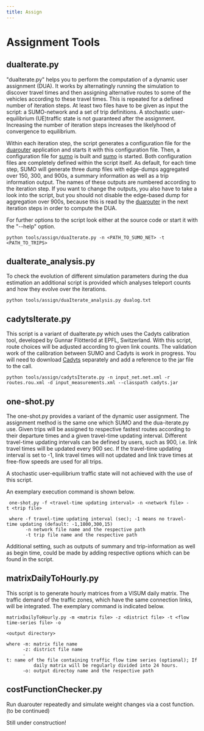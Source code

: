 ```yaml
---
title: Assign
---
```


# Assignment Tools

## duaIterate.py

"duaIterate.py" helps you to perform the computation of a dynamic user
assignment (DUA). It works by alternatingly running the simulation to
discover travel times and then assigning alternative routes to some of
the vehicles according to these travel times. This is repeated for a
defined number of iteration steps. At least two files have to be given
as input the script: a SUMO-network and a set of trip definitions. A
stochastic user-equilibrium (UE)traffic state is not guaranteed after
the assignment. Increasing the number of iteration steps increases the
likelyhood of convergence to equilibrium.

Within each iteration step, the script generates a configuration file
for the [duarouter](../duarouter.md) application and starts it with
this configuration file. Then, a configuration file for
[sumo](../sumo.md) is built and [sumo](../sumo.md) is started.
Both configuration files are completely defined within the script itself.
As default, for each time step, SUMO will generate three dump files with
edge-dumps aggregated over 150, 300, and 900s, a summary information as
well as a trip information output. The names of these outputs are
numbered according to the iteration step. If you want to change the
outputs, you also have to take a look into the script, but you should
not disable the edge-based dump for aggregation over 900s, because this
is read by the [duarouter](../duarouter.md) in the next iteration
steps in order to compute the DUA.

For further options to the script look either at the source code or
start it with the "--help" option.

```
python tools/assign/duaIterate.py -n <PATH_TO_SUMO_NET> -t <PATH_TO_TRIPS>
```

## duaIterate_analysis.py

To check the evolution of different simulation parameters during the dua
estimation an additional script is provided which analyses teleport counts
and how they evolve over the iterations.

```
python tools/assign/duaIterate_analysis.py dualog.txt
```

## cadytsIterate.py

This script is a variant of duaIterate.py which uses the
Cadyts calibration tool, developed by Gunnar Flötteröd at EPFL,
Switzerland. With this script, route choices will be adjusted according
to given link counts. The validation work of the calibration between
SUMO and Cadyts is work in progress. You will need to download
[Cadyts](https://github.com/gunnarfloetteroed/java) separately and add a 
reference to the jar file to the call.

```
python tools/assign/cadytsIterate.py -n input_net.net.xml -r routes.rou.xml -d input_measurements.xml --classpath cadyts.jar
```

## one-shot.py

The one-shot.py provides a variant of the dynamic user assignment. The
assignment method is the same one which SUMO and the dua-iterate.py use.
Given trips will be assigned to respective fastest routes according to
their departure times and a given travel-time updating interval.
Different travel-time updating intervals can be defined by users, such
as 900, i.e. link travel times will be updated every 900 sec. If the
travel-time updating interval is set to -1, link travel times will not
updated and link trave times at free-flow speeds are used for all trips.

A stochastic user-equilibrium traffic state will not achieved with the
use of this script.

An exemplary execution command is shown below.

```
 one-shot.py -f <travel-time updating interval> -n <network file> -t <trip file>

 where -f travel-time updating interval (sec); -1 means no travel-time updating (default: -1,1800,300,15)
       -n network file name and the respective path
       -t trip file name and the respective path
```

Additional setting, such as outputs of summary and trip-information as
well as begin time, could be made by adding respective options which can
be found in the script.

## matrixDailyToHourly.py

This script is to generate hourly matrices from a VISUM daily matrix.
The traffic demand of the traffic zones, which have the same connection
links, will be integrated. The exemplary command is indicated below.

```
matrixDailyToHourly.py -m <matrix file> -z <district file> -t <flow time-series file> -o 

<output directory>

where -m: matrix file name
      -z: district file name
      -t: name of the file containing traffic flow time series (optional); If not specified, the defined 
          daily matrix will be regularly divided into 24 hours.
      -o: output directoy name and the respective path
```

## costFunctionChecker.py

Run duarouter repeatedly and simulate weight changes via a cost
function. (to be continued)

Still under construction\!
